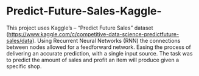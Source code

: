 # Predict-Future-Sales-Kaggle-
This project uses Kaggle’s – “Predict Future Sales” dataset (https://www.kaggle.com/c/competitive-data-science-predictfuture-sales/data). Using Recurrent Neural Networks (RNN) the connections between nodes allowed for a feedforward network. Easing the process of delivering an accurate prediction, with a single input source. The task was to predict the amount of sales and profit an item will produce given a specific shop.
